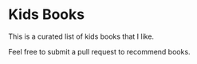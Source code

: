 # Kids Books

This is a curated list of kids books that I like.

Feel free to submit a pull request to recommend books.
